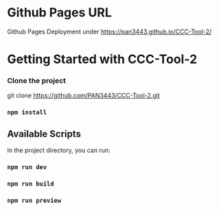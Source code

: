 # Github Pages URL

Github Pages Deployment under https://pan3443.github.io/CCC-Tool-2/

# Getting Started with CCC-Tool-2

### Clone the project

git clone https://github.com/PAN3443/CCC-Tool-2.git

### `npm install`

## Available Scripts

In the project directory, you can run:

### `npm run dev`

### `npm run build`

### `npm run preview`

